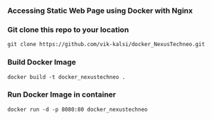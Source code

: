 <h3>Accessing Static Web Page using Docker with Nginx</h3>



### Git clone this repo to your location
```
git clone https://github.com/vik-kalsi/docker_NexusTechneo.git
```


### Build Docker Image
```
docker build -t docker_nexustechneo .
```


### Run Docker Image in container
```
docker run -d -p 8080:80 docker_nexustechneo
```